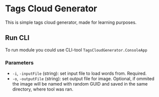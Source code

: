 # Tags Cloud Generator
This is simple tags cloud generator, made for learning purposes.

## Run CLI

To run module you could use CLI-tool ```TagsCloudGenerator.ConsoleApp```

### Parameters

* `-i`, `-inputFile` (string): set input file to load words from. Required.
* `-o`, `-outputFile` (string): set output file for image. Optional, if ommited the image will be named with random GUID and saved in the same directory, where tool was ran.


